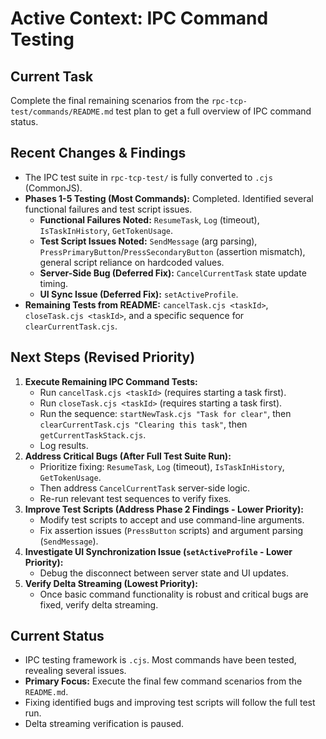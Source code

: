 # Active Context: IPC Command Testing

## Current Task

Complete the final remaining scenarios from the `rpc-tcp-test/commands/README.md` test plan to get a full overview of IPC command status.

## Recent Changes & Findings

- The IPC test suite in `rpc-tcp-test/` is fully converted to `.cjs` (CommonJS).
- **Phases 1-5 Testing (Most Commands):** Completed. Identified several functional failures and test script issues.
    - **Functional Failures Noted:** `ResumeTask`, `Log` (timeout), `IsTaskInHistory`, `GetTokenUsage`.
    - **Test Script Issues Noted:** `SendMessage` (arg parsing), `PressPrimaryButton`/`PressSecondaryButton` (assertion mismatch), general script reliance on hardcoded values.
    - **Server-Side Bug (Deferred Fix):** `CancelCurrentTask` state update timing.
    - **UI Sync Issue (Deferred Fix):** `setActiveProfile`.
- **Remaining Tests from README:** `cancelTask.cjs <taskId>`, `closeTask.cjs <taskId>`, and a specific sequence for `clearCurrentTask.cjs`.

## Next Steps (Revised Priority)

1.  **Execute Remaining IPC Command Tests:**
    - Run `cancelTask.cjs <taskId>` (requires starting a task first).
    - Run `closeTask.cjs <taskId>` (requires starting a task first).
    - Run the sequence: `startNewTask.cjs "Task for clear"`, then `clearCurrentTask.cjs "Clearing this task"`, then `getCurrentTaskStack.cjs`.
    - Log results.
2.  **Address Critical Bugs (After Full Test Suite Run):**
    - Prioritize fixing: `ResumeTask`, `Log` (timeout), `IsTaskInHistory`, `GetTokenUsage`.
    - Then address `CancelCurrentTask` server-side logic.
    - Re-run relevant test sequences to verify fixes.
3.  **Improve Test Scripts (Address Phase 2 Findings - Lower Priority):**
    - Modify test scripts to accept and use command-line arguments.
    - Fix assertion issues (`PressButton` scripts) and argument parsing (`SendMessage`).
4.  **Investigate UI Synchronization Issue (`setActiveProfile` - Lower Priority):**
    - Debug the disconnect between server state and UI updates.
5.  **Verify Delta Streaming (Lowest Priority):**
    - Once basic command functionality is robust and critical bugs are fixed, verify delta streaming.

## Current Status

- IPC testing framework is `.cjs`. Most commands have been tested, revealing several issues.
- **Primary Focus:** Execute the final few command scenarios from the `README.md`.
- Fixing identified bugs and improving test scripts will follow the full test run.
- Delta streaming verification is paused.
